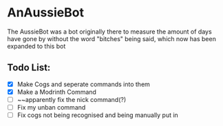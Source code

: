 # AnAussieBot

The AussieBot was a bot originally there to measure the amount of days have gone by without the word "bitches" being said, which now has been expanded to this bot

## Todo List:
- [x] Make Cogs and seperate commands into them
- [x] Make a Modrinth Command
- [ ] ~~apparently fix the nick command(?)
- [ ] Fix my unban command
- [ ] Fix cogs not being recognised and being manually put in
